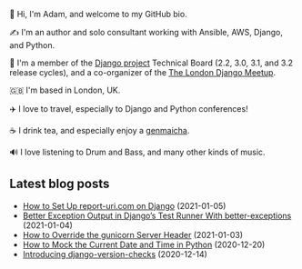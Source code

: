 <p>
  👋 Hi, I'm Adam, and welcome to my GitHub bio.
</p>
<p>
  ✍️ I'm an author and solo consultant working with Ansible, AWS, Django, and Python.
</p>
<p>
  🦄 I'm a member of the <a href="https://www.djangoproject.com/foundation/teams/">Django project</a> Technical Board (2.2, 3.0, 3.1, and 3.2 release cycles),
  and a co-organizer of the <a href="https://www.djangolondon.com/">The London Django Meetup</a>.
</p>
<p>
  🇬🇧 I'm based in London, UK.
</p>
<p>
  ✈️ I love to travel, especially to Django and Python conferences!
</p>
<p>
  ☕️ I drink tea, and especially enjoy a <a href="https://en.wikipedia.org/wiki/Genmaicha">genmaicha</a>.
</p>
<p>
  🔊 I love listening to Drum and Bass, and many other kinds of music.
</p>

## Latest blog posts

* [How to Set Up report-uri.com on Django](https://adamj.eu/tech/2021/01/05/how-to-set-up-report-uri-com-on-django/) (2021-01-05)
* [Better Exception Output in Django’s Test Runner With better-exceptions](https://adamj.eu/tech/2021/01/04/better-exception-output-in-djangos-test-runner-with-better-exceptions/) (2021-01-04)
* [How to Override the gunicorn Server Header](https://adamj.eu/tech/2021/01/03/override-gunicorns-server-header-from-django/) (2021-01-03)
* [How to Mock the Current Date and Time in Python](https://adamj.eu/tech/2020/12/20/how-to-mock-the-current-date-and-time-in-python/) (2020-12-20)
* [Introducing django-version-checks](https://adamj.eu/tech/2020/12/14/introducing-django-version-checks/) (2020-12-14)